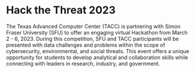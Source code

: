 # Hack the Threat 2023

The Texas Advanced Computer Center (TACC) is partnering with Simon Fraser University (SFU) to offer an engaging virtual Hackathon from March 2 - 6, 2023. During this competition, SFU and TACC participants will be presented with data challenges and problems within the scope of cybersecurity, environmental, and social threats. This event offers a unique opportunity for students to develop analytical and collaboration skills while connecting with leaders in research, industry, and government. 

